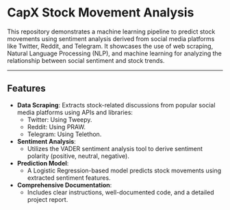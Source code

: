 # CapX Stock Movement Analysis

This repository demonstrates a machine learning pipeline to predict stock movements using sentiment analysis derived from social media platforms like Twitter, Reddit, and Telegram. It showcases the use of web scraping, Natural Language Processing (NLP), and machine learning for analyzing the relationship between social sentiment and stock trends.

---

## Features

- **Data Scraping**: Extracts stock-related discussions from popular social media platforms using APIs and libraries:
  - Twitter: Using Tweepy.
  - Reddit: Using PRAW.
  - Telegram: Using Telethon.
- **Sentiment Analysis**:
  - Utilizes the VADER sentiment analysis tool to derive sentiment polarity (positive, neutral, negative).
- **Prediction Model**:
  - A Logistic Regression-based model predicts stock movements using extracted sentiment features.
- **Comprehensive Documentation**:
  - Includes clear instructions, well-documented code, and a detailed project report.
